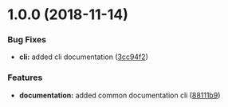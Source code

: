 # 1.0.0 (2018-11-14)


### Bug Fixes

* **cli:** added cli documentation ([3cc94f2](https://module.kopaxgroup.com/rollup-umd/documentation-cli/commit/3cc94f2))


### Features

* **documentation:** added common documentation cli ([88111b9](https://module.kopaxgroup.com/rollup-umd/documentation-cli/commit/88111b9))
